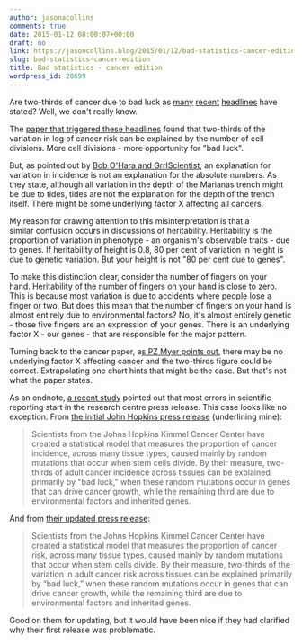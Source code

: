 ```yaml
---
author: jasonacollins
comments: true
date: 2015-01-12 08:00:07+00:00
draft: no
link: https://jasoncollins.blog/2015/01/12/bad-statistics-cancer-edition/
slug: bad-statistics-cancer-edition
title: Bad statistics - cancer edition
wordpress_id: 20699
---
```


Are two-thirds of cancer due to bad luck as [many](http://www.theguardian.com/society/2015/jan/02/two-thirds-adult-cancers-bad-luck) [recent](http://www.bbc.com/news/health-30641833) [headlines](http://news.yahoo.com/biological-bad-luck-blamed-two-thirds-cancer-cases-190103087.html) have stated? Well, we don't really know.

The [paper that triggered these headlines](http://www.sciencemag.org/content/347/6217/78.abstract) found that two-thirds of the variation in log of cancer risk can be explained by the number of cell divisions. More cell divisions - more opportunity for "bad luck".

But, as pointed out by [Bob O'Hara and GrrlScientist](http://www.theguardian.com/science/grrlscientist/2015/jan/02/bad-luck-bad-journalism-and-cancer-rates?CMP=share_btn_tw), an explanation for variation in incidence is not an explanation for the absolute numbers. As they state, although all variation in the depth of the Marianas trench might be due to tides, tides are not the explanation for the depth of the trench itself. There might be some underlying factor X affecting all cancers.

My reason for drawing attention to this misinterpretation is that a similar confusion occurs in discussions of heritability. Heritability is the proportion of variation in phenotype - an organism's observable traits - due to genes. If heritability of height is 0.8, 80 per cent of variation in height is due to genetic variation. But your height is not "80 per cent due to genes".

To make this distinction clear, consider the number of fingers on your hand. Heritability of the number of fingers on your hand is close to zero. This is because most variation is due to accidents where people lose a finger or two. But does this mean that the number of fingers on your hand is almost entirely due to environmental factors? No, it's almost entirely genetic - those five fingers are an expression of your genes. There is an underlying factor X - our genes - that are responsible for the major pattern.

Turning back to the cancer paper, a[s PZ Myer points out](http://freethoughtblogs.com/pharyngula/2015/01/03/cancer-bad-genes-or-bad-luck/), there may be no underlying factor X affecting cancer and the two-thirds figure could be correct. Extrapolating one chart hints that might be the case. But that's not what the paper states.

As an endnote, [a recent study](http://www.bmj.com/content/349/bmj.g7015) pointed out that most errors in scientific reporting start in the research centre press release. This case looks like no exception. From [the initial John Hopkins press release](http://www.sciencedaily.com/releases/2015/01/150101142318.htm) (underlining mine):


<blockquote>Scientists from the Johns Hopkins Kimmel Cancer Center have created a statistical model that measures the proportion of cancer incidence, across many tissue types, caused mainly by random mutations that occur when stem cells divide. By their measure, two-thirds of adult cancer incidence across tissues can be explained primarily by "bad luck," when these random mutations occur in genes that can drive cancer growth, while the remaining third are due to environmental factors and inherited genes.</blockquote>


And from [their updated press release](http://www.hopkinsmedicine.org/news/media/releases/bad_luck_of_random_mutations_plays_predominant_role_in_cancer_study_shows):


<blockquote>Scientists from the Johns Hopkins Kimmel Cancer Center have created a statistical model that measures the proportion of cancer risk, across many tissue types, caused mainly by random mutations that occur when stem cells divide. By their measure, two-thirds of the variation in adult cancer risk across tissues can be explained primarily by “bad luck,” when these random mutations occur in genes that can drive cancer growth, while the remaining third are due to environmental factors and inherited genes.</blockquote>


Good on them for updating, but it would have been nice if they had clarified why their first release was problematic.
